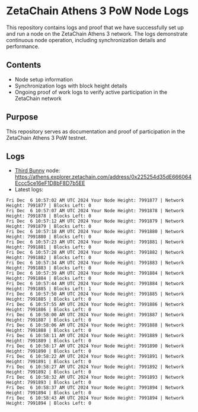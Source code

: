 # ZetaChain Athens 3 PoW Node Logs
This repository contains logs and proof that we have successfully set up and run a node on the ZetaChain Athens 3 network. The logs demonstrate continuous node operation, including synchronization details and performance.

## Contents
- Node setup information
- Synchronization logs with block height details
- Ongoing proof of work logs to verify active participation in the ZetaChain network

## Purpose
This repository serves as documentation and proof of participation in the ZetaChain Athens 3 PoW testnet.

## Logs

- [Third Bunny](https://thirdbunny.xyz/) node: https://athens.explorer.zetachain.com/address/0x225254d35dE666064Eccc5ce16eF1D8bF8D7b5EE
- Latest logs:
```
Fri Dec  6 10:57:02 AM UTC 2024 Your Node Height: 7991877 | Network Height: 7991877 | Blocks Left: 0
Fri Dec  6 10:57:07 AM UTC 2024 Your Node Height: 7991878 | Network Height: 7991878 | Blocks Left: 0
Fri Dec  6 10:57:12 AM UTC 2024 Your Node Height: 7991879 | Network Height: 7991879 | Blocks Left: 0
Fri Dec  6 10:57:18 AM UTC 2024 Your Node Height: 7991880 | Network Height: 7991880 | Blocks Left: 0
Fri Dec  6 10:57:23 AM UTC 2024 Your Node Height: 7991881 | Network Height: 7991881 | Blocks Left: 0
Fri Dec  6 10:57:28 AM UTC 2024 Your Node Height: 7991882 | Network Height: 7991882 | Blocks Left: 0
Fri Dec  6 10:57:34 AM UTC 2024 Your Node Height: 7991883 | Network Height: 7991883 | Blocks Left: 0
Fri Dec  6 10:57:39 AM UTC 2024 Your Node Height: 7991884 | Network Height: 7991884 | Blocks Left: 0
Fri Dec  6 10:57:44 AM UTC 2024 Your Node Height: 7991884 | Network Height: 7991885 | Blocks Left: 1
Fri Dec  6 10:57:50 AM UTC 2024 Your Node Height: 7991885 | Network Height: 7991885 | Blocks Left: 0
Fri Dec  6 10:57:55 AM UTC 2024 Your Node Height: 7991886 | Network Height: 7991886 | Blocks Left: 0
Fri Dec  6 10:58:00 AM UTC 2024 Your Node Height: 7991887 | Network Height: 7991887 | Blocks Left: 0
Fri Dec  6 10:58:06 AM UTC 2024 Your Node Height: 7991888 | Network Height: 7991888 | Blocks Left: 0
Fri Dec  6 10:58:11 AM UTC 2024 Your Node Height: 7991889 | Network Height: 7991889 | Blocks Left: 0
Fri Dec  6 10:58:17 AM UTC 2024 Your Node Height: 7991890 | Network Height: 7991890 | Blocks Left: 0
Fri Dec  6 10:58:22 AM UTC 2024 Your Node Height: 7991891 | Network Height: 7991891 | Blocks Left: 0
Fri Dec  6 10:58:27 AM UTC 2024 Your Node Height: 7991892 | Network Height: 7991892 | Blocks Left: 0
Fri Dec  6 10:58:32 AM UTC 2024 Your Node Height: 7991893 | Network Height: 7991893 | Blocks Left: 0
Fri Dec  6 10:58:37 AM UTC 2024 Your Node Height: 7991894 | Network Height: 7991894 | Blocks Left: 0
Fri Dec  6 10:58:43 AM UTC 2024 Your Node Height: 7991894 | Network Height: 7991894 | Blocks Left: 0
```
